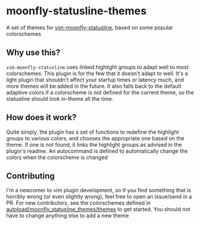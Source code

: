 # moonfly-statusline-themes
A set of themes for [vim-moonfly-statusline](https://github.com/bluz71/vim-moonfly-statusline), based on some popular colorschemes  

## Why use this?
`vim-moonfly-statusline` uses linked highlight groups to adapt well to most colorschemes. This plugin is for the few that it doesn't adapt to well. It's a light plugin that shouldn't affect your startup times or latency much, and more themes will be added in the future. It also falls back to the default adaptive colors if a colorscheme is not defined for the current theme, so the statusline should look in-theme all the time.  

## How does it work?
Quite simply, the plugin has a set of functions to redefine the highlight groups to various colors, and chooses the appropriate one based on the theme. If one is not found, it links the highlight groups as advised in the plugin's readme. An autocommand is defined to automatically change the colors when the colorscheme is changed  

## Contributing
I'm a newcomer to vim plugin development, so if you find something that is horribly wrong (or even slightly wrong), feel free to open an issue/send in a PR. For new contributors, see the colorschemes defined in [autoload/moonfly_statusline_themes/themes](./autoload/moonfly_statusline_themes/themes/) to get started. You should not have to change anything else to add a new theme  

